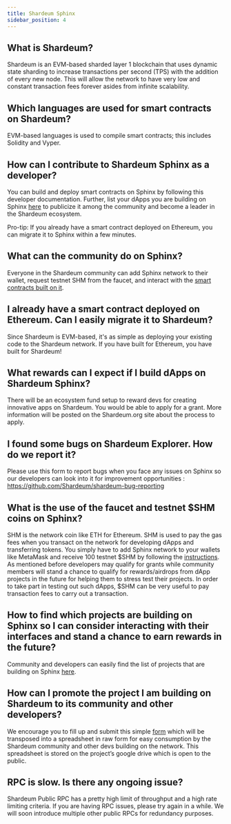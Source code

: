 ```yaml
---
title: Shardeum Sphinx
sidebar_position: 4
---
```


## What is Shardeum?

Shardeum is an EVM-based sharded layer 1 blockchain that uses dynamic state sharding to increase transactions per second (TPS) with the addition of every new node. This will allow the network to have very low and constant transaction fees forever asides from infinite scalability.

## Which languages are used for smart contracts on Shardeum?

EVM-based languages is used to compile smart contracts; this includes Solidity and Vyper.

## How can I contribute to Shardeum Sphinx as a developer?

You can build and deploy smart contracts on Sphinx by following this developer documentation. Further, list your dApps you are building on Sphinx [here](https://forms.gle/BFLXtLn9Urq9KH998) to publicize it among the community and become a leader in the Shardeum ecosystem.

Pro-tip: If you already have a smart contract deployed on Ethereum, you can migrate it to Sphinx within a few minutes.

## What can the community do on Sphinx?

Everyone in the Shardeum community can add Sphinx network to their wallet, request testnet SHM from the faucet, and interact with the [smart contracts built on it](https://shardeum.org/ecosystem/). 

## I already have a smart contract deployed on Ethereum. Can I easily migrate it to Shardeum?

Since Shardeum is EVM-based, it's as simple as deploying your existing code to the Shardeum network. If you have built for Ethereum, you have built for Shardeum!

## What rewards can I expect if I build dApps on Shardeum Sphinx?

There will be an ecosystem fund setup to reward devs for creating innovative apps on Shardeum. You would be able to apply for a grant. More information will be posted on the Shardeum.org site about the process to apply.

## I found some bugs on Shardeum Explorer. How do we report it?

Please use this form to report bugs when you face any issues on Sphinx so our developers can look into it for improvement opportunities : https://github.com/Shardeum/shardeum-bug-reporting

## What is the use of the faucet and testnet $SHM coins on Sphinx?

SHM is the network coin like ETH for Ethereum. SHM is used to pay the gas fees when
you transact on the network for developing dApps and transferring tokens. You simply have to add Sphinx network to your wallets like MetaMask and receive 100 testnet $SHM by following the [instructions](https://docs.shardeum.org/faucet/claim). As mentioned before developers may qualify for grants while community members will stand a chance to qualify for rewards/airdrops from dApp projects in the future for helping them to stress test their projects. In order to take part in testing out such dApps, $SHM can be very useful to pay transaction fees to carry out a transaction.

## How to find which projects are building on Sphinx so I can consider interacting with their interfaces and stand a chance to earn rewards in the future?

Community and developers can easily find the list of projects that are building on Sphinx [here](https://docs.google.com/spreadsheets/d/1kthKCY097MlNwfm8g8OAhldmFOE5rTG9vwl7FHrnDEk/edit#gid=907836377).

## How can I promote the project I am building on Shardeum to its community and other developers?

We encourage you to fill up and submit this simple [form](https://forms.gle/BFLXtLn9Urq9KH998) which will be transposed into a spreadsheet in raw form for easy consumption by the Shardeum community and other devs building on the network. This spreadsheet is stored on the project’s google drive which is open to the public.

## RPC is slow. Is there any ongoing issue?

Shardeum Public RPC has a pretty high limit of throughput and a high rate limiting criteria. If you are having RPC issues, please try again in a while. We will soon introduce multiple other public RPCs for redundancy purposes.
